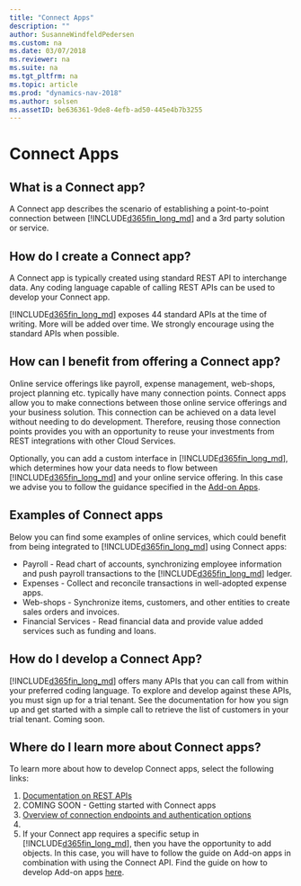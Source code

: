```yaml
---
title: "Connect Apps"
description: ""
author: SusanneWindfeldPedersen
ms.custom: na
ms.date: 03/07/2018
ms.reviewer: na
ms.suite: na
ms.tgt_pltfrm: na
ms.topic: article
ms.prod: "dynamics-nav-2018"
ms.author: solsen
ms.assetID: be636361-9de8-4efb-ad50-445e4b7b3255
---
```


# Connect Apps 

## What is a Connect app?
A Connect app describes the scenario of establishing a point-to-point connection between [!INCLUDE[d365fin_long_md](../includes/d365fin_long_md.md)] and a 3rd party solution or service.   

## How do I create a Connect app?
A Connect app is typically created using standard REST API to interchange data. Any coding language capable of calling REST APIs can be used to develop your Connect app.  

[!INCLUDE[d365fin_long_md](../includes/d365fin_long_md.md)] exposes 44 standard APIs at the time of writing. More will be added over time. We strongly encourage using the standard APIs when possible. 

<!-- INSERT VIDEO:  
Objective: Introducing Connect Apps + Business value 
New video that needs to be created -->

## How can I benefit from offering a Connect app? 
Online service offerings like payroll, expense management, web-shops, project planning etc. typically have many connection points. Connect apps allow you to make connections between those online service offerings and your business solution. This connection can be achieved on a data level without needing to do development. Therefore, reusing those connection points provides you with an opportunity to reuse your investments from REST integrations with other Cloud Services. 

Optionally, you can add a custom interface in [!INCLUDE[d365fin_long_md](../includes/d365fin_long_md.md)], which determines how your data needs to flow between [!INCLUDE[d365fin_long_md](../includes/d365fin_long_md.md)] and your online service offering. In this case we advise you to follow the guidance specified in the [Add-on Apps](readiness-add-on-apps.md).

## Examples of Connect apps 
Below you can find some examples of online services, which could benefit from being integrated to [!INCLUDE[d365fin_long_md](../includes/d365fin_long_md.md)] using Connect apps: 

- Payroll - Read chart of accounts, synchronizing employee information and push payroll transactions to the [!INCLUDE[d365fin_long_md](../includes/d365fin_long_md.md)] ledger.
- Expenses - Collect and reconcile transactions in well-adopted expense apps. 
- Web-shops - Synchronize items, customers, and other entities to create sales orders and invoices. 
- Financial Services - Read financial data and provide value added services such as funding and loans. 

## How do I develop a Connect App?
[!INCLUDE[d365fin_long_md](../includes/d365fin_long_md.md)] offers many APIs that you can call from within your preferred coding language.
To explore and develop against these APIs, you must sign up for a trial tenant. See the documentation for how you sign up and get started with a simple call to retrieve the list of customers in your trial tenant. Coming soon.


<!-- INSERT VIDEO: 
HDI – V6 – Use APIs from a Connect App -->
 
<!--
## How do I get my Connect app published in AppSource?  
To ease your journey, from the initial idea submission to the final publication, we have created a guide that you can lean on throughout the process of bringing your Connect app to Microsoft AppSource. The guide consists of 3 documents that outline all the steps that must be taken to get your app go live on the platform. You need to complete the steps in the given order to pass the different validation stages and getting your app published on AppSource: 

- [How do I develop and publish a Connect app]().-->

 
## Where do I learn more about Connect apps? 
To learn more about how to develop Connect apps, select the following links:  
1. [Documentation on REST APIs](https://docs.microsoft.com/en-us/rest/api/) 
2. COMING SOON - Getting started with Connect apps <!--(https://docs.microsoft.com/en-us/dynamics-nav/developer/devenv-develop-connect-apps-for-fin) -->
3. [Overview of connection endpoints and authentication options](https://docs.microsoft.com/en-us/dynamics-nav/endpoints-apis-for-dynamics) 
4. <!-- - Link to blogpost – hasn’t been created yet  [Symbol] NOTE: waiting on input from Peter  -->
5. If your Connect app requires a specific setup in [!INCLUDE[d365fin_long_md](../includes/d365fin_long_md.md)], then you have the opportunity to add objects. In this case, you will have to follow the guide on Add-on apps in combination with using the Connect API. Find the guide on how to develop Add-on apps [here](readiness-add-on-apps.md).  


